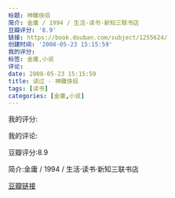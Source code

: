 ```yaml
---
标题: 神雕侠侣
简介: 金庸 / 1994 / 生活·读书·新知三联书店
豆瓣评分: '8.9'
链接: https://book.douban.com/subject/1255624/
创建时间: '2008-05-23 15:15:59'
我的评分:
标签: 金庸,小说
评论:
date: 2008-05-23 15:15:59
title: 读过 - 神雕侠侣
tags: [读书]
categories: [金庸,小说]
---
```


我的评分:

我的评论:

豆瓣评分:8.9

简介:金庸 / 1994 / 生活·读书·新知三联书店

[豆瓣链接](https://book.douban.com/subject/1255624/)

